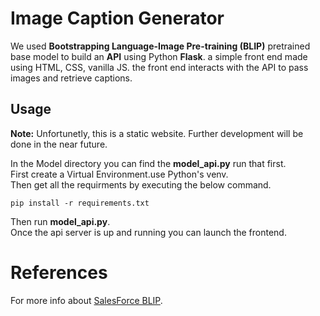 # Image Caption Generator
We used **Bootstrapping Language-Image Pre-training (BLIP)** pretrained  base model to build an **API** using Python **Flask**.
a simple front end made using HTML, CSS, vanilla JS. the front end interacts with the API to pass images and retrieve captions.

## Usage
**Note:** Unfortunetly, this is a static website. Further development will be done in the near future.<br>

In the Model directory you can find the **model_api.py** run that first.<br>
First create a Virtual Environment.use Python's venv.<br>
Then get all the requirments by executing the below command.<br>

``` pip install -r requirements.txt ```

Then run **model_api.py**.<br>
Once the api server is up and running you can launch the frontend.

# References
For more info about [SalesForce BLIP](https://github.com/salesforce/BLIP).
